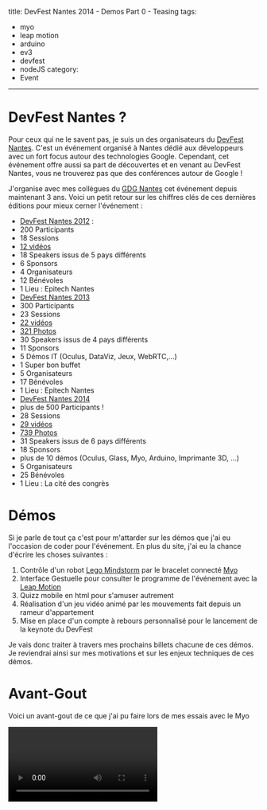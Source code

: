 title: DevFest Nantes 2014 - Demos Part 0 - Teasing
tags:
  - myo
  - leap motion
  - arduino
  - ev3
  - devfest
  - nodeJS
category:
  - Event
---
# DevFest Nantes ?

Pour ceux qui ne le savent pas, je suis un des organisateurs du [DevFest Nantes](http://devfest.gdgnantes.com).  C'est un événement organisé à Nantes dédié aux développeurs avec un fort focus autour des technologies Google. Cependant, cet événement offre aussi sa part de découvertes et en venant au DevFest Nantes, vous ne trouverez pas que des conférences autour de Google ! 

J'organise avec mes collègues du [GDG Nantes](http://gdgnantes.com) cet événement depuis maintenant 3 ans. Voici un petit retour sur les chiffres clés de ces dernières éditions pour mieux cerner l'événement : 

* [DevFest Nantes 2012](http://devfest2012.gdgnantes.com/) : 
 * 200 Participants
 * 18 Sessions
 * [12 vidéos](https://www.youtube.com/playlist?list=PLKGM_1tUdJi6X5VQpbIvckwEm7QVtD7K6)
 * 18 Speakers issus de 5 pays différents
 * 6 Sponsors
 * 4 Organisateurs
 * 12 Bénévoles
 * 1 Lieu : Epitech Nantes
* [DevFest Nantes 2013](http://devfest2013.gdgnantes.com/)
 * 300 Participants
 * 23 Sessions
 * [22 vidéos](https://www.youtube.com/playlist?list=PLKGM_1tUdJi63_dETfRmV2K_Q0bCXKT6K)
 * [321 Photos](https://www.flickr.com/photos/129650261@N07/sets/72157649087888720/)
 * 30 Speakers issus de 4 pays différents
 * 11 Sponsors
 * 5 Démos IT (Oculus, DataViz, Jeux, WebRTC,...)
 * 1 Super bon buffet
 * 5 Organisateurs
 * 17 Bénévoles
 * 1 Lieu : Epitech Nantes
* [DevFest Nantes 2014](http://devfest2014.gdgnantes.com/)
 * plus de 500 Participants ! 
 * 28 Sessions
 * [29 vidéos](https://www.youtube.com/playlist?list=PLuZ_sYdawLiVbxgDCmrckrzJBcMfW_ycO)
 * [739 Photos](https://www.flickr.com/photos/129650261@N07/sets/72157649071974789/)
 * 31 Speakers issus de 6 pays différents
 * 18 Sponsors
 * plus de 10 démos (Oculus, Glass, Myo, Arduino, Imprimante 3D, ...)
 * 5 Organisateurs
 * 25 Bénévoles 
 * 1 Lieu : La cité des congrès

 # Démos

 Si je parle de tout ça c'est pour m'attarder sur les démos que j'ai eu l'occasion de coder pour l'événement. En plus du site, j'ai eu la chance d'écrire les choses suivantes : 

 1. Contrôle d'un robot [Lego Mindstorm](http://www.lego.com/en-us/mindstorms/?domainredir=mindstorms.lego.com) par le bracelet connecté [Myo](thalmic.com)
 2. Interface Gestuelle pour consulter le programme de l'événement avec la [Leap Motion](https://www.leapmotion.com/)
 3. Quizz mobile en html pour s'amuser autrement
 4. Réalisation d'un jeu vidéo animé par les mouvements fait depuis un rameur d'appartement
 5. Mise en place d'un compte à rebours personnalisé pour le lancement de la keynote du DevFest

 Je vais donc traiter à travers mes prochains billets chacune de ces démos. Je reviendrai ainsi sur mes motivations et sur les enjeux techniques de ces démos.

 # Avant-Gout

 Voici un avant-gout de ce que j'ai pu faire lors de mes essais avec le Myo

<video controls>
	<source src="/assets/2014-12-DevFestDemos/videos/demo_myo_arduino.mp4" type="video/mp4">
</video>